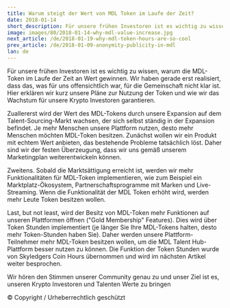 ```yaml
---
title: Warum steigt der Wert von MDL Token im Laufe der Zeit?
date: 2018-01-14
short_description: Für unsere frühen Investoren ist es wichtig zu wissen, warum die MDL-Token im Laufe der Zeit an Wert gewinnen.
image: images/80/2018-01-14-why-mdl-value-increase.jpg
next_article: /de/2018-01-19-why-mdl-token-hours-are-so-cool
prev_article: /de/2018-01-09-anonymity-publicity-in-mdl
lan: de
---
```


Für unsere frühen Investoren ist es wichtig zu wissen, warum die MDL-Token im Laufe der Zeit an Wert gewinnen. Wir haben gerade erst realisiert, dass das, was für uns offensichtlich war, für die Gemeinschaft nicht klar ist. Hier erklären wir kurz unsere Pläne zur Nutzung der Token und wie wir das Wachstum für unsere Krypto Investoren garantieren.

Zuallererst wird der Wert des MDL-Tokens durch unsere Expansion auf dem Talent-Sourcing-Markt wachsen, der sich selbst ständig in der Expansion befindet. Je mehr Menschen unsere Plattform nutzen, desto mehr Menschen möchten MDL-Token besitzen. Zunächst wollen wir ein Produkt mit echtem Wert anbieten, das bestehende Probleme tatsächlich löst. Daher sind wir der festen Überzeugung, dass wir uns gemäß unserem Marketingplan weiterentwickeln können.

Zweitens. Sobald die Marktsättigung erreicht ist, werden wir mehr Funktionalitäten für MDL-Token implementieren, wie zum Beispiel ein Marktplatz-Ökosystem, Partnerschaftsprogramme mit Marken und Live-Streaming. Wenn die Funktionalität der MDL Token erhöht wird, werden mehr Leute Token besitzen wollen.

Last, but not least, wird der Besitz von MDL-Token mehr Funktionen auf unseren Plattformen öffnen ("Gold Membership" Features). Dies wird über Token Stunden implementiert (je länger Sie Ihre MDL-Tokens halten, desto mehr Token-Stunden haben Sie). Daher werden unsere Plattform-Teilnehmer mehr MDL-Token besitzen wollen, um die MDL Talent Hub-Plattform besser nutzen zu können. Die Funktion der Token Stunden wurde von Skyledgers Coin Hours übernommen und wird im nächsten Artikel weiter besprochen.

Wir hören den Stimmen unserer Community genau zu und unser Ziel ist es, unseren Krypto Investoren und Talenten Werte zu bringen

© Copyright / Urheberrechtlich geschützt
